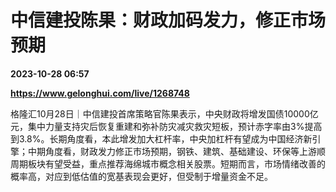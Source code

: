 # 中信建投陈果：财政加码发力，修正市场预期

**2023-10-28 06:57**

**https://www.gelonghui.com/live/1268748**

格隆汇10月28日｜中信建投首席策略官陈果表示，中央财政将增发国债10000亿元，集中力量支持灾后恢复重建和弥补防灾减灾救灾短板，预计赤字率由3%提高到3.8%。长期角度看，本此增发加大杠杆率，中央加杠杆有望成为中国经济新引擎；中期角度看，财政发力修正市场预期，钢铁、建筑、基础建设、环保等上游顺周期板块有望受益，重点推荐海绵城市概念相关股票。短期而言，市场情绪改善的概率高，对应到低估值的宽基表现会更好，但受制于增量资金不足。